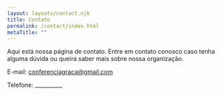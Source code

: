 ```yaml
---
layout: layouts/contact.njk
title: Contato
permalink: /contact/index.html
metaTitle: ""
---
```

Aqui está nossa página de contato. Entre em contato conosco caso tenha alguma dúvida ou queira saber mais sobre nossa organização.

E-mail: conferenciagraca@gmail.com

Telefone: \_\_\_\_\_\_\_\_\_\_